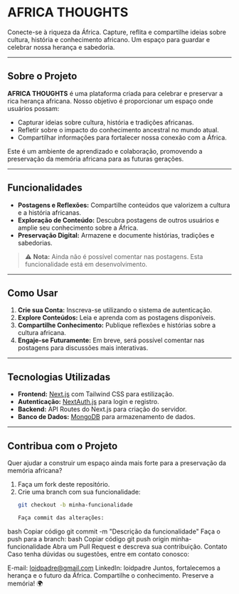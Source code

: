 # **AFRICA THOUGHTS**

Conecte-se à riqueza da África. Capture, reflita e compartilhe ideias sobre cultura, história e conhecimento africano. Um espaço para guardar e celebrar nossa herança e sabedoria.

---

## **Sobre o Projeto**

**AFRICA THOUGHTS** é uma plataforma criada para celebrar e preservar a rica herança africana. Nosso objetivo é proporcionar um espaço onde usuários possam:
- Capturar ideias sobre cultura, história e tradições africanas.
- Refletir sobre o impacto do conhecimento ancestral no mundo atual.
- Compartilhar informações para fortalecer nossa conexão com a África.

Este é um ambiente de aprendizado e colaboração, promovendo a preservação da memória africana para as futuras gerações.

---

## **Funcionalidades**

- **Postagens e Reflexões:** Compartilhe conteúdos que valorizem a cultura e a história africanas.
- **Exploração de Conteúdo:** Descubra postagens de outros usuários e amplie seu conhecimento sobre a África.
- **Preservação Digital:** Armazene e documente histórias, tradições e sabedorias.

> ⚠️ **Nota:** Ainda não é possível comentar nas postagens. Esta funcionalidade está em desenvolvimento.

---

## **Como Usar**

1. **Crie sua Conta:** Inscreva-se utilizando o sistema de autenticação.
2. **Explore Conteúdos:** Leia e aprenda com as postagens disponíveis.
3. **Compartilhe Conhecimento:** Publique reflexões e histórias sobre a cultura africana.
4. **Engaje-se Futuramente:** Em breve, será possível comentar nas postagens para discussões mais interativas.

---

## **Tecnologias Utilizadas**

- **Frontend:** [Next.js](https://nextjs.org/) com Tailwind CSS para estilização.
- **Autenticação:** [NextAuth.js](https://next-auth.js.org/) para login e registro.
- **Backend:** API Routes do Next.js para criação do servidor.
- **Banco de Dados:** [MongoDB](https://www.mongodb.com/) para armazenamento de dados.

---

## **Contribua com o Projeto**

Quer ajudar a construir um espaço ainda mais forte para a preservação da memória africana?

1. Faça um fork deste repositório.
2. Crie uma branch com sua funcionalidade:  
   ```bash
   git checkout -b minha-funcionalidade

   Faça commit das alterações:
bash
Copiar código
git commit -m "Descrição da funcionalidade"
Faça o push para a branch:
bash
Copiar código
git push origin minha-funcionalidade
Abra um Pull Request e descreva sua contribuição.
Contato
Caso tenha dúvidas ou sugestões, entre em contato conosco:

E-mail: loidpadre@gmail.com
LinkedIn: loidpadre
Juntos, fortalecemos a herança e o futuro da África. Compartilhe o conhecimento. Preserve a memória! 🌍
